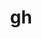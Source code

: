 ---
title: "gh"
layout: cache
categories: [package, develop]
meta: {"versions": ["2.49.2", "2.50.0", "2.58.0"], "compilers": ["apple-clang@=15.0.0", "gcc@=10.2.1", "gcc@=7.5.0"], "oss": ["centos7", "ubuntu18.04", "ventura"], "platforms": ["darwin", "linux"], "targets": ["aarch64", "x86_64_v3"], "stacks": ["developer-tools", "developer-tools-darwin", "developer-tools-manylinux2014", "root"], "num_specs": 14, "num_specs_by_stack": {"root": 14, "developer-tools-darwin": 5, "developer-tools-manylinux2014": 5, "developer-tools": 4}}
spec_details: [{"hash": "754i5tako2ml3aqm4oqgdmq62fofumh3", "compiler": "apple-clang@=15.0.0", "versions": ["2.58.0"], "os": "ventura", "platform": "darwin", "target": "aarch64", "variants": ["build_system=go"], "stacks": ["root", "developer-tools-darwin"], "size": "-", "tarball": "https://binaries.spack.io/develop/build_cache/darwin-ventura-aarch64/apple-clang-15.0.0/gh-2.58.0/darwin-ventura-aarch64-apple-clang-15.0.0-gh-2.58.0-754i5tako2ml3aqm4oqgdmq62fofumh3.spack"}, {"hash": "bstgwe2idm5mukypxzrxe4leopjl6gjt", "compiler": "apple-clang@=15.0.0", "versions": ["2.58.0"], "os": "ventura", "platform": "darwin", "target": "aarch64", "variants": ["build_system=go"], "stacks": ["root", "developer-tools-darwin"], "size": "-", "tarball": "https://binaries.spack.io/develop/build_cache/darwin-ventura-aarch64/apple-clang-15.0.0/gh-2.58.0/darwin-ventura-aarch64-apple-clang-15.0.0-gh-2.58.0-bstgwe2idm5mukypxzrxe4leopjl6gjt.spack"}, {"hash": "swlxjlrkiv74arvzbqk762xcdi5hajyt", "compiler": "apple-clang@=15.0.0", "versions": ["2.58.0"], "os": "ventura", "platform": "darwin", "target": "aarch64", "variants": ["build_system=go"], "stacks": ["root", "developer-tools-darwin"], "size": "-", "tarball": "https://binaries.spack.io/develop/build_cache/darwin-ventura-aarch64/apple-clang-15.0.0/gh-2.58.0/darwin-ventura-aarch64-apple-clang-15.0.0-gh-2.58.0-swlxjlrkiv74arvzbqk762xcdi5hajyt.spack"}, {"hash": "xjsytoppf62ptl52vvhz2g2uukndsx57", "compiler": "apple-clang@=15.0.0", "versions": ["2.58.0"], "os": "ventura", "platform": "darwin", "target": "aarch64", "variants": ["build_system=go"], "stacks": ["root", "developer-tools-darwin"], "size": "-", "tarball": "https://binaries.spack.io/develop/build_cache/darwin-ventura-aarch64/apple-clang-15.0.0/gh-2.58.0/darwin-ventura-aarch64-apple-clang-15.0.0-gh-2.58.0-xjsytoppf62ptl52vvhz2g2uukndsx57.spack"}, {"hash": "zpwcy2ysfn7m7ummupgkjghkoenjgbwk", "compiler": "apple-clang@=15.0.0", "versions": ["2.58.0"], "os": "ventura", "platform": "darwin", "target": "aarch64", "variants": ["build_system=go"], "stacks": ["root", "developer-tools-darwin"], "size": "-", "tarball": "https://binaries.spack.io/develop/build_cache/darwin-ventura-aarch64/apple-clang-15.0.0/gh-2.58.0/darwin-ventura-aarch64-apple-clang-15.0.0-gh-2.58.0-zpwcy2ysfn7m7ummupgkjghkoenjgbwk.spack"}, {"hash": "4bcdamzhnagjgs2andnbyssb2brzqi5x", "compiler": "gcc@=10.2.1", "versions": ["2.58.0"], "os": "centos7", "platform": "linux", "target": "x86_64_v3", "variants": ["build_system=go"], "stacks": ["root", "developer-tools-manylinux2014"], "size": "-", "tarball": "https://binaries.spack.io/develop/build_cache/linux-centos7-x86_64_v3/gcc-10.2.1/gh-2.58.0/linux-centos7-x86_64_v3-gcc-10.2.1-gh-2.58.0-4bcdamzhnagjgs2andnbyssb2brzqi5x.spack"}, {"hash": "57q3o2lvxv7to27tzox5i3ul5dlhnryt", "compiler": "gcc@=10.2.1", "versions": ["2.58.0"], "os": "centos7", "platform": "linux", "target": "x86_64_v3", "variants": ["build_system=go"], "stacks": ["root", "developer-tools-manylinux2014"], "size": "-", "tarball": "https://binaries.spack.io/develop/build_cache/linux-centos7-x86_64_v3/gcc-10.2.1/gh-2.58.0/linux-centos7-x86_64_v3-gcc-10.2.1-gh-2.58.0-57q3o2lvxv7to27tzox5i3ul5dlhnryt.spack"}, {"hash": "5cb7rfwlegmil5v6pe5ygfc2ixuqbuog", "compiler": "gcc@=10.2.1", "versions": ["2.58.0"], "os": "centos7", "platform": "linux", "target": "x86_64_v3", "variants": ["build_system=go"], "stacks": ["root", "developer-tools-manylinux2014"], "size": "-", "tarball": "https://binaries.spack.io/develop/build_cache/linux-centos7-x86_64_v3/gcc-10.2.1/gh-2.58.0/linux-centos7-x86_64_v3-gcc-10.2.1-gh-2.58.0-5cb7rfwlegmil5v6pe5ygfc2ixuqbuog.spack"}, {"hash": "hjt7pcpti7oxvxaldhlrix762m4cvqpa", "compiler": "gcc@=10.2.1", "versions": ["2.58.0"], "os": "centos7", "platform": "linux", "target": "x86_64_v3", "variants": ["build_system=go"], "stacks": ["root", "developer-tools-manylinux2014"], "size": "-", "tarball": "https://binaries.spack.io/develop/build_cache/linux-centos7-x86_64_v3/gcc-10.2.1/gh-2.58.0/linux-centos7-x86_64_v3-gcc-10.2.1-gh-2.58.0-hjt7pcpti7oxvxaldhlrix762m4cvqpa.spack"}, {"hash": "iqhz6c3e5hplkq6mgjrdfdo2gosjgem5", "compiler": "gcc@=10.2.1", "versions": ["2.58.0"], "os": "centos7", "platform": "linux", "target": "x86_64_v3", "variants": ["build_system=go"], "stacks": ["root", "developer-tools-manylinux2014"], "size": "-", "tarball": "https://binaries.spack.io/develop/build_cache/linux-centos7-x86_64_v3/gcc-10.2.1/gh-2.58.0/linux-centos7-x86_64_v3-gcc-10.2.1-gh-2.58.0-iqhz6c3e5hplkq6mgjrdfdo2gosjgem5.spack"}, {"hash": "cr43xjzckgq7ukkjkfdmz5svytjyh4wm", "compiler": "gcc@=7.5.0", "versions": ["2.49.2"], "os": "ubuntu18.04", "platform": "linux", "target": "x86_64_v3", "variants": ["build_system=generic"], "stacks": ["root", "developer-tools"], "size": "-", "tarball": "https://binaries.spack.io/develop/build_cache/linux-ubuntu18.04-x86_64_v3/gcc-7.5.0/gh-2.49.2/linux-ubuntu18.04-x86_64_v3-gcc-7.5.0-gh-2.49.2-cr43xjzckgq7ukkjkfdmz5svytjyh4wm.spack"}, {"hash": "msawn7zfjlbk5nqbtdf2f5cd3e2epaxb", "compiler": "gcc@=7.5.0", "versions": ["2.49.2"], "os": "ubuntu18.04", "platform": "linux", "target": "x86_64_v3", "variants": ["build_system=generic"], "stacks": ["root", "developer-tools"], "size": "-", "tarball": "https://binaries.spack.io/develop/build_cache/linux-ubuntu18.04-x86_64_v3/gcc-7.5.0/gh-2.49.2/linux-ubuntu18.04-x86_64_v3-gcc-7.5.0-gh-2.49.2-msawn7zfjlbk5nqbtdf2f5cd3e2epaxb.spack"}, {"hash": "xhp3opazks7qgwtmn7ewicnfzsjjgw57", "compiler": "gcc@=7.5.0", "versions": ["2.49.2"], "os": "ubuntu18.04", "platform": "linux", "target": "x86_64_v3", "variants": ["build_system=generic"], "stacks": ["root", "developer-tools"], "size": "-", "tarball": "https://binaries.spack.io/develop/build_cache/linux-ubuntu18.04-x86_64_v3/gcc-7.5.0/gh-2.49.2/linux-ubuntu18.04-x86_64_v3-gcc-7.5.0-gh-2.49.2-xhp3opazks7qgwtmn7ewicnfzsjjgw57.spack"}, {"hash": "k2ar6ublknkzjqydqz4lbi4tn3uy55rq", "compiler": "gcc@=7.5.0", "versions": ["2.50.0"], "os": "ubuntu18.04", "platform": "linux", "target": "x86_64_v3", "variants": ["build_system=generic"], "stacks": ["root", "developer-tools"], "size": "-", "tarball": "https://binaries.spack.io/develop/build_cache/linux-ubuntu18.04-x86_64_v3/gcc-7.5.0/gh-2.50.0/linux-ubuntu18.04-x86_64_v3-gcc-7.5.0-gh-2.50.0-k2ar6ublknkzjqydqz4lbi4tn3uy55rq.spack"}]
---
